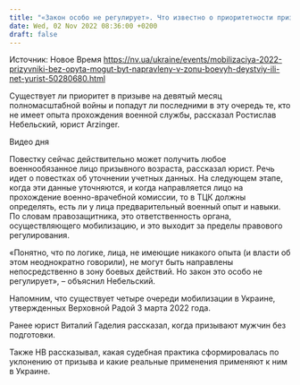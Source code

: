 ```yaml
---
title: "«Закон особо не регулирует». Что известно о приоритетности призыва лиц без военного опыта — юрист"
date: Wed, 02 Nov 2022 08:36:00 +0200
draft: false
---
```

Источник: Новое Время https://nv.ua/ukraine/events/mobilizaciya-2022-prizyvniki-bez-opyta-mogut-byt-napravleny-v-zonu-boevyh-deystviy-ili-net-yurist-50280680.html


Существует ли приоритет в призыве на девятый месяц полномасштабной войны и попадут ли последними в эту очередь те, кто не имеет опыта прохождения военной службы, рассказал Ростислав Небельский, юрист Arzinger.

 Видео дня   

Повестку сейчас действительно может получить любое военнообязанное лицо призывного возраста, рассказал юрист. Речь идет о повестках об уточнении учетных данных. На следующем этапе, когда эти данные уточняются, и когда направляется лицо на прохождение военно-врачебной комиссии, то в ТЦК должны определять, есть ли у лица предварительный военный опыт и навыки. По словам правозащитника, это ответственность органа, осуществляющего мобилизацию, и это выходит за пределы правового регулирования.

«Понятно, что по логике, лица, не имеющие никакого опыта (и власти об этом неоднократно говорили), не могут быть направлены непосредственно в зону боевых действий. Но закон это особо не регулирует», – объяснил Небельский.

Напомним, что существует четыре очереди мобилизации в Украине, утвержденных Верховной Радой 3 марта 2022 года.

Ранее юрист Виталий Гаделия рассказал, когда призывают мужчин без подготовки.

Также НВ рассказывал, какая судебная практика сформировалась по уклонению от призыва и какие реальные применения применяют к ним в Украине.
